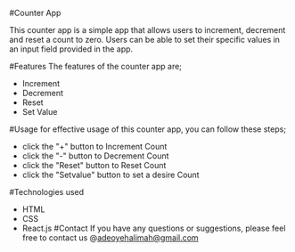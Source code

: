 
#Counter App

This counter app is a simple app that allows users to increment, decrement and reset a count to zero. Users can be able to set their specific values in an input field provided in the app.

#Features
The features of the counter app are;
- Increment
- Decrement
- Reset
- Set Value

#Usage
for effective usage of this counter app, you can follow these steps;
- click the "+" button to Increment Count
- click the "-" button to Decrement Count
- click the "Reset" button to Reset Count
- click the "Setvalue" button to set a desire Count

#Technologies used
- HTML
- CSS
- React.js
#Contact
If you have any questions or suggestions, please feel free to contact us @adeoyehalimah@gmail.com


